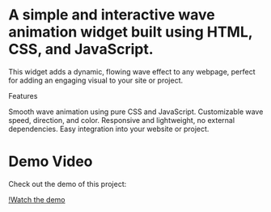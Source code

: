 # A simple and interactive wave animation widget built using HTML, CSS, and JavaScript.

This widget adds a dynamic, flowing wave effect to any webpage, perfect for adding an engaging visual to your site or project.

Features

Smooth wave animation using pure CSS and JavaScript.
Customizable wave speed, direction, and color.
Responsive and lightweight, no external dependencies.
Easy integration into your website or project.


# Demo Video
Check out the demo of this project:

[!Watch the demo](demovideo.mp4)

